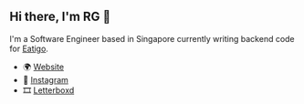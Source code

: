 ## Hi there, I'm RG 👋

I'm a Software Engineer based in Singapore currently writing backend code for [Eatigo](https://github.com/eatigo). 

- 🌍 [Website](https://rgaquino.com)
- 📸 [Instagram](https://instagram.com/rgaquino)
- 🎞 [Letterboxd](https://letterboxd.com)
